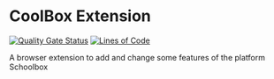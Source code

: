 # CoolBox Extension

[![Quality Gate Status](https://sonarcloud.io/api/project_badges/measure?project=T0RNATO_coolbox_extension&metric=alert_status)](https://sonarcloud.io/summary/new_code?id=T0RNATO_coolbox_extension)
[![Lines of Code](https://sonarcloud.io/api/project_badges/measure?project=T0RNATO_coolbox_extension&metric=ncloc)](https://sonarcloud.io/summary/new_code?id=T0RNATO_coolbox_extension)

A browser extension to add and change some features of the platform Schoolbox
